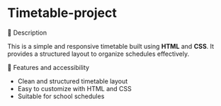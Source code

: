# Timetable-project

📌 Description

This is a simple and responsive timetable built using **HTML** and **CSS**. It provides a structured layout to organize schedules effectively.

🚀 Features and accessibility
- Clean and structured timetable layout
- Easy to customize with HTML and CSS
- Suitable for school schedules

